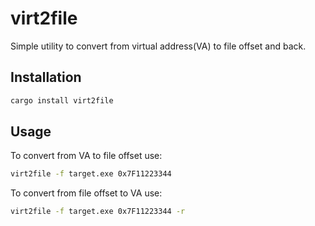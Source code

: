 # virt2file
Simple utility to convert from virtual address(VA) to file offset and back.

## Installation
```sh
cargo install virt2file
```

## Usage
To convert from VA to file offset use:
```sh
virt2file -f target.exe 0x7F11223344
```

To convert from file offset to VA use:
```sh
virt2file -f target.exe 0x7F11223344 -r
```
